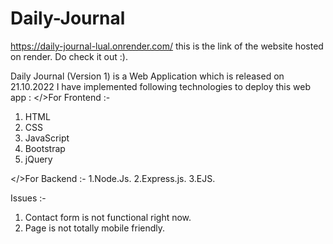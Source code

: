 # Daily-Journal
https://daily-journal-lual.onrender.com/ 
this is the link of the website hosted on render. Do check it out :).


Daily Journal (Version 1) is a Web Application which is released on 21.10.2022
I have implemented following technologies to deploy this web app :
</>For Frontend :-
1. HTML
2. CSS
3. JavaScript
4. Bootstrap
5. jQuery

 </>For Backend :-
1.Node.Js.
2.Express.js.
3.EJS.

Issues :- 
1. Contact form is not functional right now.
2. Page is not totally mobile friendly.
